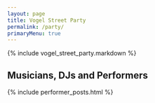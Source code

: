 ```yaml
---
layout: page
title: Vogel Street Party
permalink: /party/
primaryMenu: true
---
```


{% include vogel_street_party.markdown %}

## Musicians, DJs and Performers

{% include performer_posts.html %}
